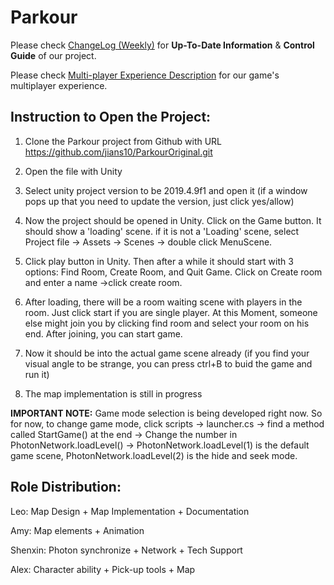 # Parkour
Please check [ChangeLog (Weekly)](https://github.com/jians10/ParkourOriginal/blob/main/ChangeLog%20(Weekly).md) for **Up-To-Date Information** & **Control Guide** of our project.

Please check [Multi-player Experience Description](https://github.com/jians10/ParkourOriginal/blob/main/Multi-player%20Experience%20Description.md) for our game's multiplayer experience.

## Instruction to Open the Project:
1. Clone the Parkour project from Github with URL https://github.com/jians10/ParkourOriginal.git

1. Open the file with Unity

1. Select unity project version to be 2019.4.9f1 and open it (if a window pops up that you need to update the version, just click yes/allow)

1. Now the project should be opened in Unity. Click on the Game button. It should show a 'loading' scene.
   if it is not a 'Loading' scene, select Project file -> Assets -> Scenes -> double click MenuScene.
   
1. Click play button in Unity. Then after a while it should start with 3 options: Find Room, Create Room, and Quit Game.
   Click on Create room and enter a name ->click create room. 
   
1. After loading, there will be a room waiting scene with players in the room. Just click start if you are single player. At this
   Moment, someone else might join you by clicking find room and select your room on his end. After joining, you can start game.
   
1. Now it should be into the actual game scene already (if you find your visual angle to be strange, you can press ctrl+B to buid the game and run it)

1. The map implementation is still in progress

**IMPORTANT NOTE:** Game mode selection is being developed right now. So for now, to change game mode, click scripts -> launcher.cs -> find a method called StartGame() at the end -> Change the number in PhotonNetwork.loadLevel() -> PhotonNetwork.loadLevel(1) is the default game scene, PhotonNetwork.loadLevel(2) is the hide and seek mode.

## Role Distribution:
Leo: Map Design + Map Implementation + Documentation

Amy: Map elements + Animation

Shenxin: Photon synchronize + Network + Tech Support

Alex: Character ability + Pick-up tools + Map
